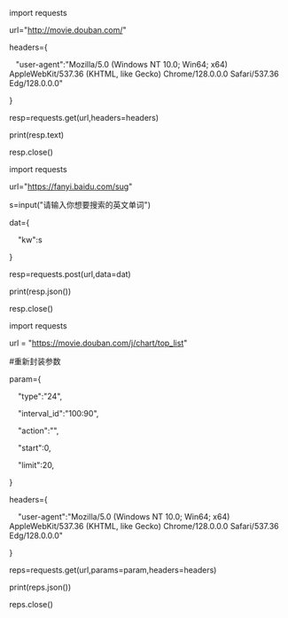 import requests

url="http://movie.douban.com/"

headers={

   "user-agent":"Mozilla/5.0 (Windows NT 10.0; Win64; x64) AppleWebKit/537.36 (KHTML, like Gecko) Chrome/128.0.0.0 Safari/537.36 Edg/128.0.0.0"

  

}

resp=requests.get(url,headers=headers)

print(resp.text)

resp.close()





import requests

url="https://fanyi.baidu.com/sug"

s=input("请输入你想要搜索的英文单词")

dat={

    "kw":s

}

resp=requests.post(url,data=dat)

print(resp.json())

resp.close()



import requests

url = "https://movie.douban.com/j/chart/top_list"

#重新封装参数

param={

    "type":"24",

    "interval_id":"100:90",

    "action":"",

    "start":0,

    "limit":20,

}

headers={

    "user-agent":"Mozilla/5.0 (Windows NT 10.0; Win64; x64) AppleWebKit/537.36 (KHTML, like Gecko) Chrome/128.0.0.0 Safari/537.36 Edg/128.0.0.0"

}

reps=requests.get(url,params=param,headers=headers)

print(reps.json())

reps.close()